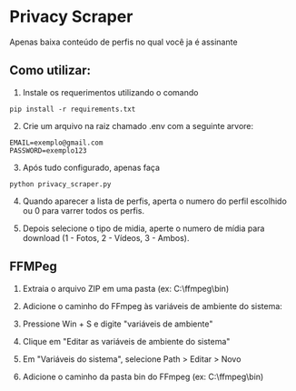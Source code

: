 # Privacy Scraper

Apenas baixa conteúdo de perfis no qual você ja é assinante

## Como utilizar:

1. Instale os requerimentos utilizando o comando

```
pip install -r requirements.txt
```

2. Crie um arquivo na raiz chamado .env com a seguinte arvore:
```
EMAIL=exemplo@gmail.com
PASSWORD=exemplo123
```

3. Após tudo configurado, apenas faça
```
python privacy_scraper.py
```

4. Quando aparecer a lista de perfis, aperta o numero do perfil escolhido ou 0 para varrer todos os perfis.

5. Depois selecione o tipo de midia, aperte o numero de mídia para download (1 - Fotos, 2 - Vídeos, 3 - Ambos).

## FFMPeg

1. Extraia o arquivo ZIP em uma pasta (ex: C:\ffmpeg\bin)

2. Adicione o caminho do FFmpeg às variáveis de ambiente do sistema:

3. Pressione Win + S e digite "variáveis de ambiente"

4. Clique em "Editar as variáveis de ambiente do sistema"

5. Em "Variáveis do sistema", selecione Path > Editar > Novo

6. Adicione o caminho da pasta bin do FFmpeg (ex: C:\ffmpeg\bin)
